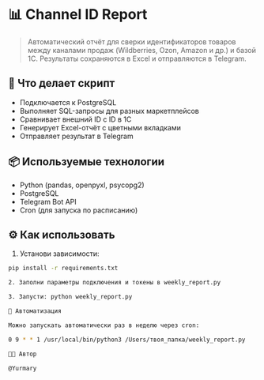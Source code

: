 # 📊 Channel ID Report

> Автоматический отчёт для сверки идентификаторов товаров между каналами продаж (Wildberries, Ozon, Amazon и др.) и базой 1С. Результаты сохраняются в Excel и отправляются в Telegram.

## 🚀 Что делает скрипт

- Подключается к PostgreSQL
- Выполняет SQL-запросы для разных маркетплейсов
- Сравнивает внешний ID с ID в 1С
- Генерирует Excel-отчёт с цветными вкладками
- Отправляет результат в Telegram

## 📦 Используемые технологии

- Python (pandas, openpyxl, psycopg2)
- PostgreSQL
- Telegram Bot API
- Cron (для запуска по расписанию)

## ⚙️ Как использовать

1. Установи зависимости:
```bash
pip install -r requirements.txt

2. Заполни параметры подключения и токены в weekly_report.py

3. Запусти: python weekly_report.py

📅 Автоматизация

Можно запускать автоматически раз в неделю через cron:

0 9 * * 1 /usr/local/bin/python3 /Users/твоя_папка/weekly_report.py

👩‍💻 Автор

@Yurmary 